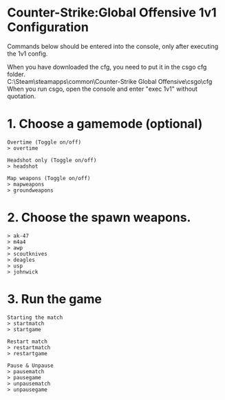 # Counter-Strike:Global Offensive 1v1 Configuration
Commands below should be entered into the console, only after executing the 1v1 config.

When you have downloaded the cfg, you need to put it in the csgo cfg folder.  
C:\Steam\steamapps\common\Counter-Strike Global Offensive\csgo\cfg  
When you run csgo, open the console and enter "exec 1v1" without quotation.  

# 1. Choose a gamemode (optional)
```
Overtime (Toggle on/off)
> overtime

Headshot only (Toggle on/off)
> headshot

Map weapons (Toggle on/off)
> mapweapons
> groundweapons
```

# 2. Choose the spawn weapons.
```
> ak-47
> m4a4
> awp
> scoutknives
> deagles
> usp
> johnwick
```

# 3. Run the game
```
Starting the match
> startmatch
> startgame

Restart match
> restartmatch
> restartgame

Pause & Unpause
> pausematch
> pausegame
> unpausematch
> unpausegame
```
